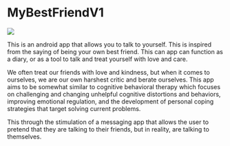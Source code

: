# MyBestFriendV1

![](https://im6.ezgif.com/tmp/ezgif-6-8e2fa7ecb89f.gif)

This is an android app that allows you to talk to yourself. This is inspired from the saying of being your own best friend. 
This can app can function as a diary, or as a tool to talk and treat yourself with love and care.

We often treat our friends with love and kindness, but when it comes to ourselves, we are our own harshest critic and berate ourselves. 
This app aims to be somewhat similar to cognitive behavioral therapy which focuses on challenging and changing unhelpful cognitive 
distortions and behaviors, improving emotional regulation, and the development of personal coping strategies that target solving current 
problems. 

This through the stimulation of a messaging app that allows the user to pretend that they are talking to their friends, but in reality,
are talking to themselves.
